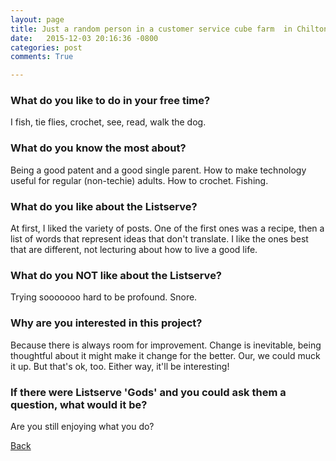 ```yaml
---
layout: page
title: Just a random person in a customer service cube farm  in Chilton, USA - 47
date:   2015-12-03 20:16:36 -0800
categories: post
comments: True

---
```


### What do you like to do in your free time?
<p>I fish, tie flies, crochet, see, read, walk the dog. </p>

### What do you know the most about?
<p>Being a good patent and a good single parent. How to make technology useful for regular (non-techie) adults. How to crochet. Fishing. </p>

### What do you like about the Listserve?
<p>At first, I liked the variety of posts. One of the first ones was a recipe, then a list of words that represent ideas that don't translate. I like the ones best  that are different, not lecturing about how to live a good life. </p>

### What do you NOT like about the Listserve?
<p>Trying sooooooo hard to be profound. Snore. </p>

### Why are you interested in this project?
<p>Because there is always room for improvement. Change is inevitable, being thoughtful about it might make it change for the better. Our, we could muck it up. But that's ok, too. Either way, it'll be interesting! </p>

### If there were Listserve 'Gods' and you could ask them a question, what would it be?
<p>Are you still enjoying what you do? </p>

[Back][1]

[1]: /home/responders/all